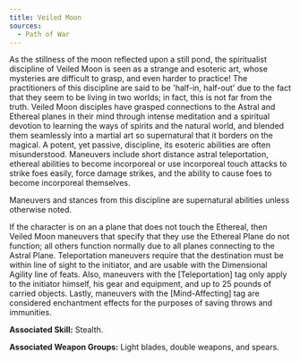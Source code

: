```yaml
---
title: Veiled Moon
sources:
  - Path of War
---
```


As the stillness of the moon reflected upon a still pond, the spiritualist discipline of Veiled Moon is seen as a strange and esoteric art, whose mysteries are difficult to grasp, and even harder to practice! The practitioners of this discipline are said to be 'half-in, half-out' due to the fact that they seem to be living in two worlds; in fact, this is not far from the truth. Veiled Moon disciples have grasped connections to the Astral and Ethereal planes in their mind through intense meditation and a spiritual devotion to learning the ways of spirits and the natural world, and blended them seamlessly into a martial art so supernatural that it borders on the magical. A potent, yet passive, discipline, its esoteric abilities are often misunderstood. Maneuvers include short distance astral teleportation, ethereal abilities to become incorporeal or use incorporeal touch attacks to strike foes easily, force damage strikes, and the ability to cause foes to become incorporeal themselves.

Maneuvers and stances from this discipline are supernatural abilities unless otherwise noted.

If the character is on an a plane that does not touch the Ethereal, then Veiled Moon maneuvers that specify that they use the Ethereal Plane do not function; all others function normally due to all planes connecting to the Astral Plane. Teleportation maneuvers require that the destination must be within line of sight to the initiator, and are usable with the Dimensional Agility line of feats. Also, maneuvers with the [Teleportation] tag only apply to the initiator himself, his gear and equipment, and up to 25 pounds of carried objects. Lastly, maneuvers with the [Mind-Affecting] tag are considered enchantment effects for the purposes of saving throws and immunities.

**Associated Skill:** Stealth.

**Associated Weapon Groups:** Light blades, double weapons, and spears.
